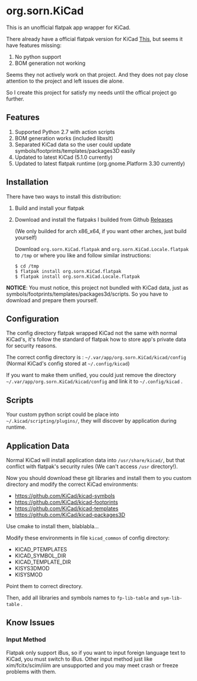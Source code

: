 # org.sorn.KiCad

This is an unofficial flatpak app wrapper for KiCad.

There already have a official flatpak version for KiCad [This](https://github.com/flathub/org.kicad_pcb.KiCad), but seems it have features missing:

1. No python support
1. BOM generation not working

Seems they not actively work on that project. And they does not pay close attention to the project and left issues die alone.

So I create this project for satisfy my needs until the offical project go further.

## Features

1. Supported Python 2.7 with action scripts
1. BOM generation works (included libxslt)
1. Separated KiCad data so the user could update symbols/footprints/templates/packages3D easily
1. Updated to latest KiCad (5.1.0 currently)
1. Updated to latest flatpak runtime (org.gnome.Platform 3.30 currently)

## Installation

There have two ways to install this distribution:

1.  Build and install your flatpak
1.  Download and install the flatpaks I builded from Github [Releases](https://github.com/fpchump/org.sorn.KiCad/releases)

    (We only builded for arch x86_x64, if you want other arches, just build yourself)

    Download `org.sorn.KiCad.flatpak` and `org.sorn.KiCad.Locale.flatpak` to `/tmp` or where you like and follow similar instructions:

        $ cd /tmp
        $ flatpak install org.sorn.KiCad.flatpak
        $ flatpak install org.sorn.KiCad.Locale.flatpak

**NOTICE**: You must notice, this project not bundled with KiCad data, just as symbols/footprints/templates/packages3d/scripts. So you have to download and prepare them yourself.

## Configuration

The config directory flatpak wrapped KiCad not the same with normal KiCad's, it's follow the standard of flatpak how to store app's private data for security reasons.

The correct config directory is : `~/.var/app/org.sorn.KiCad/kicad/config` (Normal KiCad's config stored at `~/.config/kicad`)

If you want to make them unified, you could just remove the directory `~/.var/app/org.sorn.KiCad/kicad/config` and link it to `~/.config/kicad` .

## Scripts

Your custom python script could be place into `~/.kicad/scripting/plugins/`, they will discover by application during runtime.

## Application Data

Normal KiCad will install application data into `/usr/share/kicad/`, but that conflict with flatpak's security rules (We can't access `/usr` directory!).

Now you should download these git libraries and install them to you custom directory and modify the correct KiCad environments:

- https://github.com/KiCad/kicad-symbols
- https://github.com/KiCad/kicad-footprints
- https://github.com/KiCad/kicad-templates
- https://github.com/KiCad/kicad-packages3D

Use cmake to install them, blablabla...

Modify these environments in file `kicad_common` of config directory:

- KICAD_PTEMPLATES
- KICAD_SYMBOL_DIR
- KICAD_TEMPLATE_DIR
- KISYS3DMOD
- KISYSMOD

Point them to correct directory.

Then, add all libraries and symbols names to `fp-lib-table` and `sym-lib-table` .

## Know Issues

### Input Method

Flatpak only support iBus, so if you want to input foreign language text to KiCad, you must switch to iBus. Other input method just like xim/fcitx/scim/iiim are unsupported and you may meet crash or freeze problems with them.
